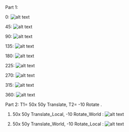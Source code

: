 
Part 1:

0: ![alt text](https://github.com/HaifaGraphicsCourses/computergraphics2021-eitan-and-hadar/blob/master/%E2%80%99Assignment1Report/bunny_0.png) 

45: ![alt text](https://github.com/HaifaGraphicsCourses/computergraphics2021-eitan-and-hadar/blob/master/%E2%80%99Assignment1Report/bunny_45.png)

90: ![alt text](https://github.com/HaifaGraphicsCourses/computergraphics2021-eitan-and-hadar/blob/master/%E2%80%99Assignment1Report/bunny_90.png)

135: ![alt text](https://github.com/HaifaGraphicsCourses/computergraphics2021-eitan-and-hadar/blob/master/%E2%80%99Assignment1Report/bunny_135.png)

180: ![alt text](https://github.com/HaifaGraphicsCourses/computergraphics2021-eitan-and-hadar/blob/master/%E2%80%99Assignment1Report/bunny_180.png)

225: ![alt text](https://github.com/HaifaGraphicsCourses/computergraphics2021-eitan-and-hadar/blob/master/%E2%80%99Assignment1Report/bunny_225.png)

270: ![alt text](https://github.com/HaifaGraphicsCourses/computergraphics2021-eitan-and-hadar/blob/master/%E2%80%99Assignment1Report/bunny_270.png)

315: ![alt text](https://github.com/HaifaGraphicsCourses/computergraphics2021-eitan-and-hadar/blob/master/%E2%80%99Assignment1Report/bunny_315.png)

360: ![alt text](https://github.com/HaifaGraphicsCourses/computergraphics2021-eitan-and-hadar/blob/master/%E2%80%99Assignment1Report/bunny_360.png)

Part 2: 
T1= 50x 50y Translate, T2= -10 Rotate .

1. 50x 50y Translate_Local, -10 Rotate_World :
![alt text](https://github.com/HaifaGraphicsCourses/computergraphics2021-eitan-and-hadar/blob/master/%E2%80%99Assignment1Report/bunny_t1_t2.png)

2. 50x 50y Translate_World, -10 Rotate_Local :
![alt text](https://github.com/HaifaGraphicsCourses/computergraphics2021-eitan-and-hadar/blob/master/%E2%80%99Assignment1Report/bunny_t2_t1.png)








